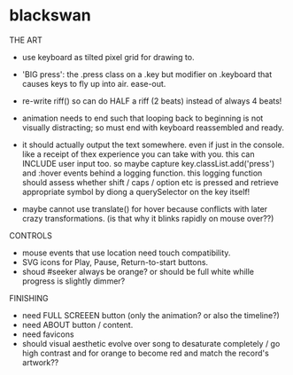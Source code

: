 # blackswan




THE ART

- use keyboard as tilted pixel grid for drawing to.

- 'BIG press': the .press class on a .key but modifier on .keyboard that causes keys to fly up into air. ease-out.

- re-write riff() so can do HALF a riff (2 beats) instead of always 4 beats!

- animation needs to end such that looping back to beginning is not visually distracting; so must end with keyboard reassembled and ready.

- it should actually output the text somewhere. even if just in the console. like a receipt of thex experience you can take with you. this can INCLUDE user input too.
so maybe capture key.classList.add('press') and :hover events behind a logging function.
this logging function should assess whether shift / caps / option etc is pressed and retrieve appropriate symbol by diong a querySelector on the key itself!

- maybe cannot use translate() for hover because conflicts with later crazy transformations. (is that why it blinks rapidly on mouse over??)



CONTROLS

- mouse events that use location need touch compatibility.
- SVG icons for Play, Pause, Return-to-start buttons.
- shoud #seeker always be orange? or should be full white whille progress is slightly dimmer?


FINISHING

- need FULL SCREEEN button (only the animation? or also the timeline?)
- need ABOUT button / content.
- need favicons
- should visual aesthetic evolve over song to desaturate completely / go high contrast and for orange to become red and match the record's artwork??







